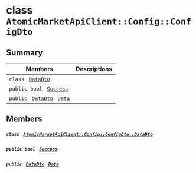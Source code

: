 # class `AtomicMarketApiClient::Config::ConfigDto` 

## Summary

 Members                                | Descriptions                                
----------------------------------------|---------------------------------------------
`class ` [`DataDto`](.github/workflows/documentation/md/AtomicMarketApiClient--Config--ConfigDto--DataDto.md#class_atomic_market_api_client_1_1_config_1_1_config_dto_1_1_data_dto)        | 
`public bool ` [`Success`](#class_atomic_market_api_client_1_1_config_1_1_config_dto_1a506fb037fbb6bfe8f254c021a2c3cfac) | 
`public ` [`DataDto`](.github/workflows/documentation/md/AtomicMarketApiClient--Config--ConfigDto--DataDto.md#class_atomic_market_api_client_1_1_config_1_1_config_dto_1_1_data_dto)` ` [`Data`](#class_atomic_market_api_client_1_1_config_1_1_config_dto_1a65c0779654774581967081cf3136bd84) | 

## Members

##### `class ` [`AtomicMarketApiClient::Config::ConfigDto::DataDto`](.github/workflows/documentation/md/AtomicMarketApiClient--Config--ConfigDto--DataDto.md#class_atomic_market_api_client_1_1_config_1_1_config_dto_1_1_data_dto) 

##### `public bool ` [`Success`](#class_atomic_market_api_client_1_1_config_1_1_config_dto_1a506fb037fbb6bfe8f254c021a2c3cfac) 

##### `public ` [`DataDto`](.github/workflows/documentation/md/AtomicMarketApiClient--Config--ConfigDto--DataDto.md#class_atomic_market_api_client_1_1_config_1_1_config_dto_1_1_data_dto)` ` [`Data`](#class_atomic_market_api_client_1_1_config_1_1_config_dto_1a65c0779654774581967081cf3136bd84) 

